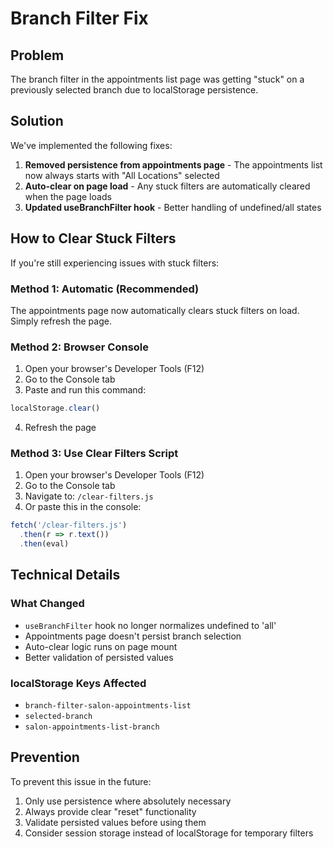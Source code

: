 # Branch Filter Fix

## Problem

The branch filter in the appointments list page was getting "stuck" on a previously selected branch due to localStorage persistence.

## Solution

We've implemented the following fixes:

1. **Removed persistence from appointments page** - The appointments list now always starts with "All Locations" selected
2. **Auto-clear on page load** - Any stuck filters are automatically cleared when the page loads
3. **Updated useBranchFilter hook** - Better handling of undefined/all states

## How to Clear Stuck Filters

If you're still experiencing issues with stuck filters:

### Method 1: Automatic (Recommended)

The appointments page now automatically clears stuck filters on load. Simply refresh the page.

### Method 2: Browser Console

1. Open your browser's Developer Tools (F12)
2. Go to the Console tab
3. Paste and run this command:

```javascript
localStorage.clear()
```

4. Refresh the page

### Method 3: Use Clear Filters Script

1. Open your browser's Developer Tools (F12)
2. Go to the Console tab
3. Navigate to: `/clear-filters.js`
4. Or paste this in the console:

```javascript
fetch('/clear-filters.js')
  .then(r => r.text())
  .then(eval)
```

## Technical Details

### What Changed

- `useBranchFilter` hook no longer normalizes undefined to 'all'
- Appointments page doesn't persist branch selection
- Auto-clear logic runs on page mount
- Better validation of persisted values

### localStorage Keys Affected

- `branch-filter-salon-appointments-list`
- `selected-branch`
- `salon-appointments-list-branch`

## Prevention

To prevent this issue in the future:

1. Only use persistence where absolutely necessary
2. Always provide clear "reset" functionality
3. Validate persisted values before using them
4. Consider session storage instead of localStorage for temporary filters
